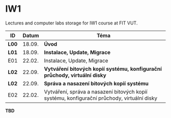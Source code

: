 # IW1
Lectures and computer labs storage for IW1 course at FIT VUT.


| ID      | Datum  | Téma                                                                                        |
| ------- | ------ | ------------------------------------------------------------------------------------------- |
| **L00** | 18.09. | **Úvod**                                                                                    |
| **L01** | 18.09. | **Instalace, Update, Migrace**                                                              |
| E01     | 22.02. | Instalace, Update, Migrace                                                                  |
| **L02** | 22.09. | **Vytváření bitových kopií systému, konfigurační průchody, virtuální disky**                |
| **L02** | 22.09. | **Správa a nasazení bitových kopií systému**                                                |
| E02     | 22.02. | Vytváření, správa a nasazení bitových kopií systému, konfigurační průchody, virtuální disky |


**TBD**
